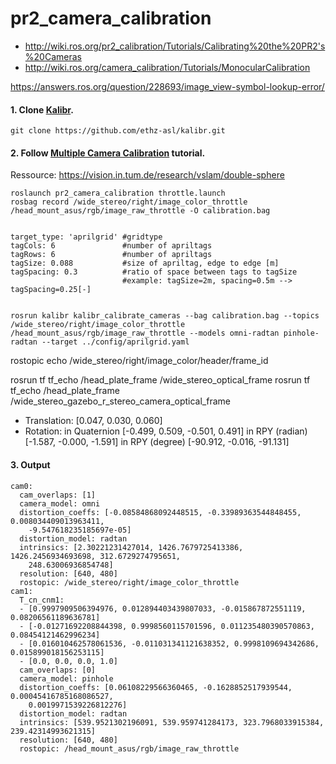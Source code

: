 # pr2_camera_calibration

- http://wiki.ros.org/pr2_calibration/Tutorials/Calibrating%20the%20PR2's%20Cameras
- http://wiki.ros.org/camera_calibration/Tutorials/MonocularCalibration

https://answers.ros.org/question/228693/image_view-symbol-lookup-error/

#### 1. Clone [Kalibr](https://github.com/ethz-asl/kalibr/wiki).
````
git clone https://github.com/ethz-asl/kalibr.git
````

#### 2. Follow [Multiple Camera Calibration](https://github.com/ethz-asl/kalibr/wiki/multiple-camera-calibration) tutorial.
Ressource: https://vision.in.tum.de/research/vslam/double-sphere
````
roslaunch pr2_camera_calibration throttle.launch
rosbag record /wide_stereo/right/image_color_throttle /head_mount_asus/rgb/image_raw_throttle -O calibration.bag


target_type: 'aprilgrid' #gridtype
tagCols: 6               #number of apriltags
tagRows: 6               #number of apriltags
tagSize: 0.088           #size of apriltag, edge to edge [m]
tagSpacing: 0.3          #ratio of space between tags to tagSize
                         #example: tagSize=2m, spacing=0.5m --> tagSpacing=0.25[-]


rosrun kalibr kalibr_calibrate_cameras --bag calibration.bag --topics /wide_stereo/right/image_color_throttle /head_mount_asus/rgb/image_raw_throttle --models omni-radtan pinhole-radtan --target ../config/aprilgrid.yaml
````

rostopic echo /wide_stereo/right/image_color/header/frame_id

rosrun tf tf_echo /head_plate_frame /wide_stereo_optical_frame
rosrun tf tf_echo /head_plate_frame /wide_stereo_gazebo_r_stereo_camera_optical_frame

- Translation: [0.047, 0.030, 0.060]
- Rotation: in Quaternion [-0.499, 0.509, -0.501, 0.491]
            in RPY (radian) [-1.587, -0.000, -1.591]
            in RPY (degree) [-90.912, -0.016, -91.131]

#### 3. Output
````
cam0:
  cam_overlaps: [1]
  camera_model: omni
  distortion_coeffs: [-0.08584868092448515, -0.33989363544848455, 0.008034409013963411,
    -9.547618235185697e-05]
  distortion_model: radtan
  intrinsics: [2.30221231427014, 1426.7679725413386, 1426.2456934693698, 312.6729274795651,
    248.63006936854748]
  resolution: [640, 480]
  rostopic: /wide_stereo/right/image_color_throttle
cam1:
  T_cn_cnm1:
  - [0.9997909506394976, 0.012894403439807033, -0.015867872551119, 0.08206561189636781]
  - [-0.01271692208844398, 0.9998560115701596, 0.011235480390570863, 0.08454121462996234]
  - [0.016010462578061536, -0.011031341121638352, 0.9998109694342686, 0.015899018156253115]
  - [0.0, 0.0, 0.0, 1.0]
  cam_overlaps: [0]
  camera_model: pinhole
  distortion_coeffs: [0.06108229566360465, -0.1628852517939544, 0.00045416785168086527,
    0.0019971539226812276]
  distortion_model: radtan
  intrinsics: [539.9521302196091, 539.959741284173, 323.7968033915384, 239.42314993621315]
  resolution: [640, 480]
  rostopic: /head_mount_asus/rgb/image_raw_throttle


````

